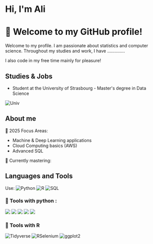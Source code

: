 # Hi, I'm Ali 
# 👋 Welcome to my GitHub profile!

Welcome to my profile. I am passionate about statistics and computer science. 
Throughout my studies and work, I have ..............

I also code in my free time mainly for pleasure!

## Studies & Jobs

- Student at the University of Strasbourg - Master's degree in Data Science 

![Univ](https://www.prepa-laurea.com/wp-content/uploads/2023/03/Logo-Universite-de-Strasbourg.png)

## About me 

🎯 2025 Focus Areas:
   - Machine & Deep Learning applications
   - Cloud Computing basics (AWS)
   - Advanced SQL

🌱 Currently mastering:


## Languages and Tools

Use: 
![Python](https://img.shields.io/badge/-Python-3776AB?logo=python&logoColor=white) ![R](https://img.shields.io/badge/-R-276DC3?logo=r&logoColor=white) ![SQL](https://img.shields.io/badge/-SQL-4479A1?logo=postgresql&logoColor=white) 


### :hammer:  Tools with python :

![](https://img.shields.io/badge/Pandas-150458.svg?logo=pandas&logoColor=white)
![](https://img.shields.io/badge/NumPy-013243.svg?logo=numpy&logoColor=white)
![](https://img.shields.io/badge/scikit-013243.svg?logo=scikit&logoColor=white)
![](https://img.shields.io/badge/Selenium-43B02A.svg?logo=selenium&logoColor=white)
![](https://img.shields.io/badge/Plotly-3F4F75.svg?logo=plotly&logoColor=white)


### :hammer: Tools with R 

![Tidyverse](https://img.shields.io/badge/Tidyverse-1A162D?style=flat&logo=r&logoColor=white&labelColor=276DC3)
![RSelenium](https://img.shields.io/badge/RSelenium-43B02A?style=flat&logo=selenium&logoColor=white)
![ggplot2](https://img.shields.io/badge/ggplot2-3A75AD?style=flat&logo=r&logoColor=white)
